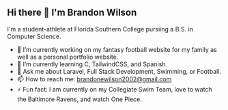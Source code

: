## Hi there 👋 I'm Brandon Wilson

I'm a student-athlete at Florida Southern College pursiing a B.S. in Computer Science.

- 🔭 I’m currently working on my fantasy football website for my family as well as a personal portfolio website.
- 🌱 I’m currently learning C, TailwindCSS, and Spanish.
- 💬 Ask me about Laravel, Full Stack Development, Swimming, or Football.
- 📫 How to reach me: brandonewilson2002@gmail.com
- ⚡ Fun fact: I am currently on my Collegiate Swim Team, love to watch the Baltimore Ravens, and watch One Piece.

